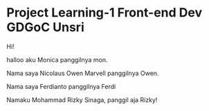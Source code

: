 # Project Learning-1 Front-end Dev GDGoC Unsri

Hi!

halloo aku Monica panggilnya mon.

Nama saya Nicolaus Owen Marvell panggilnya Owen.

Nama saya Ferdianto panggilnya Ferdi

Namaku Mohammad Rizky Sinaga, panggil aja Rizky!